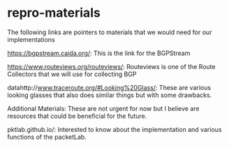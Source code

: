 # repro-materials
The following links are pointers to materials that we would need for our implementations

https://bgpstream.caida.org/: This is the link for the BGPStream

https://www.routeviews.org/routeviews/: Routeviews is one of the Route Collectors that we will use for collecting BGP

datahttp://www.traceroute.org/#Looking%20Glass/: These are various looking glasses that also does similar things but with some drawbacks.


Additional Materials: 
These are not urgent for now but I believe are resources that could be beneficial for the future.

pktlab.github.io/: Interested to know about the implementation and various functions of the packetLab.

